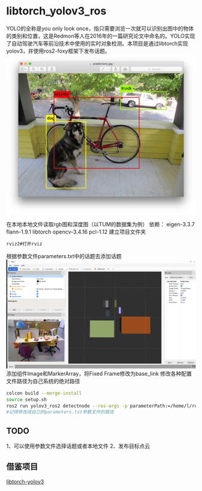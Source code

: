 # libtorch_yolov3_ros

YOLO的全称是you only look once，指只需要浏览一次就可以识别出图中的物体的类别和位置，这是Redmon等人在2016年的一篇研究论文中命名的。YOLO实现了自动驾驶汽车等前沿技术中使用的实时对象检测。本项目是通过libtorch实现yolov3，并使用ros2-foxy框架下发布话题。
![Image text](/image/yolo.png)

在本地本地文件读取rgb图和深度图（以TUM的数据集为例）
依赖：
eigen-3.3.7
flann-1.9.1
libtorch
opencv-3.4.16
pcl-1.12
建立项目文件夹
```bash
rviz2#打开rviz
```
根据参数文件parameters.txt中的话题去添加话题
![运行显示](/image/display.png)
添加组件Image和MarkerArray，将Fixed Frame修改为base_link
修改各种配置文件路径为自己系统的绝对路径

```bash
colcon build --merge-install
source setup.sh
ros2 run yolov3_ros2 detectnode --ros-args -p parameterPath:=/home/l/ros2/yolov3-ros2/yolov3-1.0.0/workspace/src/yolov3_ros2/config/parameters.txt
#记得修改成自己的parameters.txt参数文件的路径
```
## TODO
1、可以使用参数文件选择话题或者本地文件
2、发布目标点云

## 借鉴项目
[libtorch-yolov3](https://github.com/walktree/libtorch-yolov3)
